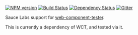 [![NPM version](http://img.shields.io/npm/v/wct-sauce.svg?style=flat-square)](https://npmjs.org/package/wct-sauce)
[![Build Status](http://img.shields.io/travis/Polymer/web-component-tester.svg?style=flat-square)](https://travis-ci.org/Polymer/web-component-tester)
[![Dependency Status](http://img.shields.io/david/Polymer/wct-sauce.svg?style=flat-square)](https://david-dm.org/Polymer/wct-sauce)
[![Gitter](http://img.shields.io/badge/gitter-join%20chat%20%E2%86%92-brightgreen.svg?style=flat-square)](https://gitter.im/Polymer/web-component-tester)

Sauce Labs support for [web-component-tester](https://github.com/Polymer/web-component-tester).

This is currently a dependency of WCT, and tested via it.
